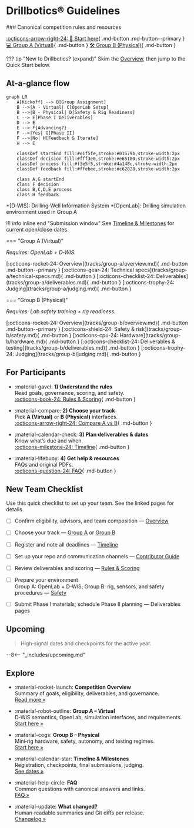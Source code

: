 # Drillbotics® Guidelines

<div class="hero" markdown>
### Canonical competition rules and resources

[:octicons-arrow-right-24: 🚀 Start here](competition/overview.md){ .md-button .md-button--primary }
[💻 Group A (Virtual)](tracks/group-a/overview.md){ .md-button }
[🛠️ Group B (Physical)](tracks/group-b/overview.md){ .md-button }
</div>
 
??? tip "New to Drillbotics? (expand)"
    Skim the [Overview](competition/overview.md), then jump to the Quick Start below.


## At-a-glance flow

```mermaid
graph LR
    A[Kickoff] --> B[Group Assignment]
    B -->|A - Virtual| C[OpenLab Setup]
    B -->|B - Physical| D[Safety & Rig Readiness]
    C --> E[Phase I Deliverables]
    D --> E
    E --> F{Advancing?}
    F -->|Yes| G[Phase II]
    F -->|No| H[Feedback & Iterate]
    H --> E
    
    classDef startEnd fill:#e1f5fe,stroke:#01579b,stroke-width:2px
    classDef decision fill:#fff3e0,stroke:#e65100,stroke-width:2px
    classDef process fill:#f3e5f5,stroke:#4a148c,stroke-width:2px
    classDef feedback fill:#ffebee,stroke:#c62828,stroke-width:2px
    
    class A,G startEnd
    class F decision
    class B,C,D,E process
    class H feedback
```

 
*[D‑WIS]: Drilling‑Well Information System
*[OpenLab]: Drilling simulation environment used in Group A

!!! info inline end "Submission window"
    See [Timeline & Milestones](competition/timeline.md) for current open/close dates.

=== "Group A (Virtual)"

_Requires: OpenLab + D‑WIS._

<div class="btn-row" markdown>
[:octicons-rocket-24: Overview](tracks/group-a/overview.md){ .md-button .md-button--primary }
[:octicons-gear-24: Technical specs](tracks/group-a/technical-specs.md){ .md-button }
[:octicons-checklist-24: Deliverables](tracks/group-a/deliverables.md){ .md-button }
[:octicons-trophy-24: Judging](tracks/group-a/judging.md){ .md-button }
</div>

=== "Group B (Physical)"

_Requires: Lab safety training + rig readiness._

<div class="btn-row" markdown>
[:octicons-rocket-24: Overview](tracks/group-b/overview.md){ .md-button .md-button--primary }
[:octicons-shield-24: Safety & risk](tracks/group-b/safety.md){ .md-button }
[:octicons-cpu-24: Hardware](tracks/group-b/hardware.md){ .md-button }
[:octicons-checklist-24: Deliverables & testing](tracks/group-b/deliverables.md){ .md-button }
[:octicons-trophy-24: Judging](tracks/group-b/judging.md){ .md-button }
</div>

## For Participants

<div class="grid cards" markdown>

- :material-gavel: **1) Understand the rules**  \
  Read goals, governance, scoring, and safety.  \
  [:octicons-book-24: Rules & Scoring](competition/rules-scoring.md){ .md-button }

- :material-compare: **2) Choose your track**  \
  Pick **A (Virtual)** or **B (Physical)** interfaces.  \
  [:octicons-arrow-right-24: Compare A vs B](tracks/deliverables.md){ .md-button }

- :material-calendar-check: **3) Plan deliverables & dates**  \
  Know what’s due and when.  \
  [:octicons-milestone-24: Timeline](competition/timeline.md){ .md-button }

- :material-lifebuoy: **4) Get help & resources**  \
  FAQs and original PDFs.  \
  [:octicons-question-24: FAQ](faq.md){ .md-button }

</div>

## New Team Checklist

Use this quick checklist to set up your team. See the linked pages for details.

- [ ] Confirm eligibility, advisors, and team composition — [Overview](competition/overview.md)
- [ ] Choose your track — [Group A](tracks/group-a/overview.md) or [Group B](tracks/group-b/overview.md)
- [ ] Register and note all deadlines — [Timeline](competition/timeline.md)
- [ ] Set up your repo and communication channels — [Contributor Guide](contributor-guide.md)
- [ ] Review deliverables and scoring — [Rules & Scoring](competition/rules-scoring.md)
- [ ] Prepare your environment  
      Group A: OpenLab + D‑WIS;  Group B: rig, sensors, and safety procedures — [Safety](competition/safety.md)
- [ ] Submit Phase I materials; schedule Phase II planning — Deliverables pages


## Upcoming

> High‑signal dates and checkpoints for the active year.

--8<-- "_includes/upcoming.md"

## Explore

<div class="grid cards" markdown>

- :material-rocket-launch: **Competition Overview**  \
  Summary of goals, eligibility, deliverables, and governance.  \
  [Read more »](competition/overview.md)

- :material-robot-outline: **Group A – Virtual**  \
  D‑WIS semantics, OpenLab, simulation interfaces, and requirements.  \
  [Start here »](tracks/group-a/overview.md)

- :material-cogs: **Group B – Physical**  \
  Mini‑rig hardware, safety, autonomy, and testing regimes.  \
  [Start here »](tracks/group-b/overview.md)

- :material-calendar-star: **Timeline & Milestones**  \
  Registration, checkpoints, final submissions, judging.  \
  [See dates »](competition/timeline.md)

- :material-help-circle: **FAQ**  \
  Common questions with canonical answers and links.  \
  [FAQ »](faq.md)

- :material-update: **What changed?**  \
  Human‑readable summaries and Git diffs per release.  \
  [Changelog »](changelog.md)

</div>
